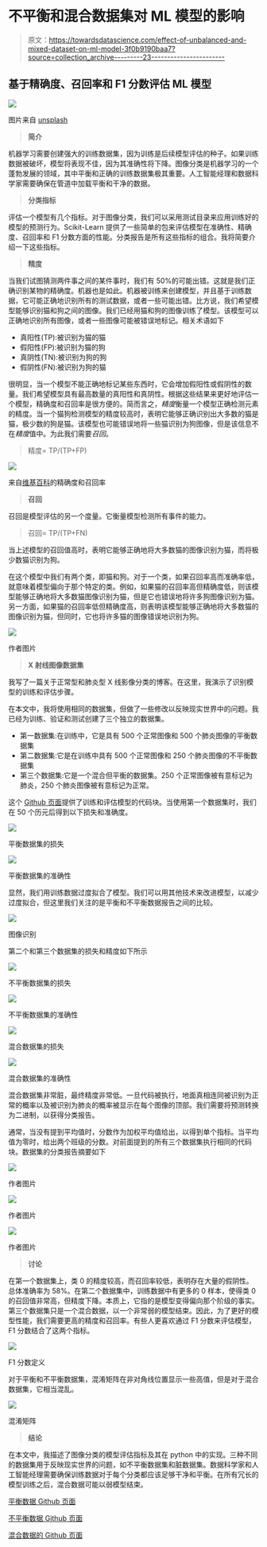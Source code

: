 # 不平衡和混合数据集对 ML 模型的影响

> 原文：<https://towardsdatascience.com/effect-of-unbalanced-and-mixed-dataset-on-ml-model-3f0b9190baa7?source=collection_archive---------23----------------------->

## 基于精确度、召回率和 F1 分数评估 ML 模型

![](img/5f035bfaf77a61cb57cc42e2c77fe222.png)

图片来自 [unsplash](https://unsplash.com/photos/SgelGkaMdM0)

> **简介**

机器学习需要创建强大的训练数据集，因为训练是后续模型评估的种子。如果训练数据被破坏，模型将表现不佳，因为其准确性将下降。图像分类是机器学习的一个蓬勃发展的领域，其中平衡和正确的训练数据集极其重要。人工智能经理和数据科学家需要确保在管道中加载平衡和干净的数据。

> **分类指标**

评估一个模型有几个指标。对于图像分类，我们可以采用测试目录来应用训练好的模型的预测行为。Scikit-Learn 提供了一些简单的包来评估模型在准确性、精确度、召回率和 F1 分数方面的性能。分类报告是所有这些指标的组合。我将简要介绍一下这些指标。

> **精度**

当我们试图猜测两件事之间的某件事时，我们有 50%的可能出错。这就是我们正确识别某物的精确度。机器也是如此。机器被训练来创建模型，并且基于训练数据，它可能正确地识别所有的测试数据，或者一些可能出错。比方说，我们希望模型能够识别猫和狗之间的图像。我们已经用猫和狗的图像训练了模型。该模型可以正确地识别所有图像，或者一些图像可能被错误地标记。相关术语如下

*   真阳性(TP):被识别为猫的猫
*   假阳性(FP):被识别为猫的狗
*   真阴性(TN):被识别为狗的狗
*   假阴性(FN):被识别为狗的猫

很明显，当一个模型不能正确地标记某些东西时，它会增加假阳性或假阴性的数量。我们希望模型具有最高数量的真阳性和真阴性。根据这些结果来更好地评估一个模型，精确度和召回率是很方便的。简而言之，*精度*衡量一个模型正确检测元素的精度。当一个猫狗检测模型的精度较高时，表明它能够正确识别出大多数的猫是猫，极少数的狗是猫。该模型也可能错误地将一些猫识别为狗图像，但是该信息不在*精度*值中。为此我们需要*召回*。

> 精度= TP/(TP+FP)

![](img/dd9dae393d4997524461af38e55247cf.png)

来自[维基百科](https://en.wikipedia.org/wiki/Precision_and_recall)的精确度和召回率

> **召回**

召回是模型评估的另一个度量。它衡量模型检测所有事件的能力。

> 召回= TP/(TP+FN)

当上述模型的召回值高时，表明它能够正确地将大多数猫的图像识别为猫，而将极少数猫识别为狗。

在这个模型中我们有两个类，即猫和狗。对于一个类，如果召回率高而准确率低，就意味着模型偏向于那个特定的类。例如，如果猫的召回率高但精确度低，则该模型能够正确地将大多数猫图像识别为猫，但是它也错误地将许多狗图像识别为猫。另一方面，如果猫的召回率低但精确度高，则表明该模型能够正确地将大多数猫的图像识别为猫，但同时，它也将许多猫的图像错误地识别为狗。

![](img/4f64268da2ef0b1ac6bdaa7c5c108385.png)

作者图片

> **X 射线图像数据集**

我写了一篇关于正常型和肺炎型 X 线影像分类的博客。在这里，我演示了识别模型的训练和评估步骤。

</x-ray-image-classification-and-model-evaluation-7810044c0ff5>  

在本文中，我将使用相同的数据集，但做了一些修改以反映现实世界中的问题。我已经为训练、验证和测试创建了三个独立的数据集。

*   第一数据集:在训练中，它是具有 500 个正常图像和 500 个肺炎图像的平衡数据集
*   第二数据集:它是在训练中具有 500 个正常图像和 250 个肺炎图像的不平衡数据集
*   第三个数据集:它是一个混合但平衡的数据集。250 个正常图像被有意标记为肺炎，250 个肺炎图像被有意标记为正常。

这个 [Github 页面](https://mdsohelmahmood.github.io/2021/06/21/X-ray-image-classification.html)提供了训练和评估模型的代码块。当使用第一个数据集时，我们在 50 个历元后得到以下损失和准确度。

![](img/2932097e6b7ad1408aae641d2b039ee3.png)

平衡数据集的损失

![](img/c37db70bdcaa50c7b1a89cb3bc949c2d.png)

平衡数据集的准确性

显然，我们用训练数据过度拟合了模型。我们可以用其他技术来改进模型，以减少过度拟合，但这里我们关注的是平衡和不平衡数据报告之间的比较。

![](img/68d1e3de1a6a077df67bf065a8cd5333.png)

图像识别

第二个和第三个数据集的损失和精度如下所示

![](img/b34945dfcc9f908f4682473656756dff.png)

不平衡数据集的损失

![](img/96ed198b0239047ab7150c489e6a1f73.png)

不平衡数据集的准确性

![](img/de23c61ebc11b30875c55c5911c8b988.png)

混合数据集的损失

![](img/4b000d13aab1a7335eb1615585e2930f.png)

混合数据集的准确性

混合数据集非常脏，最终精度非常低。一旦代码被执行，地面真相连同被识别为正常的概率以及被识别为肺炎的概率被显示在每个图像的顶部。我们需要将预测转换为二进制，以获得分类报告。

通常，当没有提到平均值时，分数作为加权平均值给出，以得到单个指标。当平均值为零时，给出两个班级的分数。对前面提到的所有三个数据集执行相同的代码块。数据集的分类报告摘要如下

![](img/03cb8a385d85b63032da6bd34ae7a376.png)

作者图片

![](img/302ec3878fbf18743c3d36c34fe496ad.png)

作者图片

![](img/abfffccc4789425fd85d1283bb67f5cd.png)

作者图片

> **讨论**

在第一个数据集上，类 0 的精度较高，而召回率较低，表明存在大量的假阴性。总体准确率为 58%。在第二个数据集中，训练数据中有更多的 0 样本，使得类 0 的召回值非常高，但精度下降。本质上，它指的是模型变得偏向那个阶级的事实。第三个数据集只是一个混合数据，以一个非常弱的模型结束。因此，为了更好的模型性能，我们需要更高的精度和召回率。有些人更喜欢通过 F1 分数来评估模型，F1 分数结合了这两个指标。

![](img/5a40f3c888564487019115adb0390c01.png)

F1 分数定义

对于平衡和不平衡数据集，混淆矩阵在非对角线位置显示一些高值，但是对于混合数据集，它相当混乱。

![](img/550172741a7d6980c71ee5725ef4ca66.png)

混淆矩阵

> **结论**

在本文中，我描述了图像分类的模型评估指标及其在 python 中的实现。三种不同的数据集用于反映现实世界的问题，如不平衡数据集和脏数据集。数据科学家和人工智能经理需要确保训练数据对于每个分类都应该足够干净和平衡。在所有冗长的模型训练之后，混合数据可能以弱模型结束。

[平衡数据 Github 页面](https://mdsohelmahmood.github.io/2021/06/21/X-ray_image_classification-balanced_data.html)

[不平衡数据 Github 页面](https://mdsohelmahmood.github.io/2021/06/21/X-ray_image_classification-unbalanced_data.html)

[混合数据的 Github 页面](https://mdsohelmahmood.github.io/2021/06/21/X-ray_image_classification-balanced_dirty_data.html)